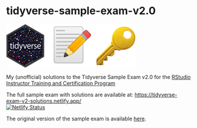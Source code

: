 # tidyverse-sample-exam-v2.0

<img src="/img/tidyverse_key.png" width=350>

My (unofficial) solutions to the Tidyverse Sample Exam v2.0 for the [RStudio Instructor Training and Certification Program](https://education.rstudio.com/trainers/)

The full sample exam with solutions are available at:
https://tidyverse-exam-v2-solutions.netlify.app/ <br>
[![Netlify Status](https://api.netlify.com/api/v1/badges/458e5992-77c0-4fad-9a96-1eb0f4591a1e/deploy-status)](https://app.netlify.com/sites/tidyverse-exam-v2-solutions/deploys)

The original version of the sample exam is available [here](https://education.rstudio.com/blog/2020/08/more-example-exams/#tidyverse-exam). <br>
